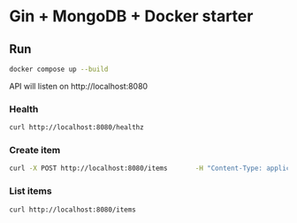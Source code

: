 # Gin + MongoDB + Docker starter

## Run
```bash
docker compose up --build
```

API will listen on http://localhost:8080

### Health
```bash
curl http://localhost:8080/healthz
```

### Create item
```bash
curl -X POST http://localhost:8080/items       -H "Content-Type: application/json"       -d '{"name":"first"}'
```

### List items
```bash
curl http://localhost:8080/items
```
